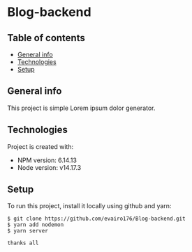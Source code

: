 # Blog-backend
## Table of contents
* [General info](#general-info)
* [Technologies](#technologies)
* [Setup](#setup)

## General info
This project is simple Lorem ipsum dolor generator.
	
## Technologies
Project is created with:
* NPM version: 6.14.13
* Node version: v14.17.3
	
## Setup
To run this project, install it locally using github and yarn:

```
$ git clone https://github.com/evairo176/Blog-backend.git
$ yarn add nodemon
$ yarn server

thanks all

